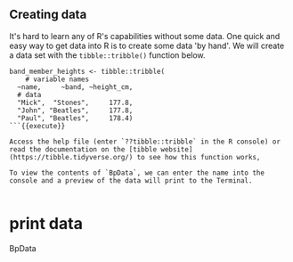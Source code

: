 ## Creating data

It's hard to learn any of R's capabilities without some data. One quick and easy way to get data into R is to create some data 'by hand'. We will create a data set with the `tibble::tribble()` function below.

```
band_member_heights <- tibble::tribble(
    # variable names
  ~name,     ~band, ~height_cm,
  # data
  "Mick",  "Stones",     177.8,
  "John", "Beatles",     177.8,
  "Paul", "Beatles",     178.4)
```{{execute}}

Access the help file (enter `??tibble::tribble` in the R console) or read the documentation on the [tibble website](https://tibble.tidyverse.org/) to see how this function works,

To view the contents of `BpData`, we can enter the name into the console and a preview of the data will print to the Terminal.


```
# print data
BpData
```{{execute}}
